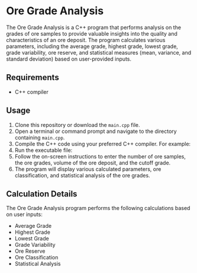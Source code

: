 # Ore Grade Analysis

The Ore Grade Analysis is a C++ program that performs analysis on the grades of ore samples to provide valuable insights into the quality and characteristics of an ore deposit. The program calculates various parameters, including the average grade, highest grade, lowest grade, grade variability, ore reserve, and statistical measures (mean, variance, and standard deviation) based on user-provided inputs.

## Requirements

- C++ compiler

## Usage

1. Clone this repository or download the `main.cpp` file.
2. Open a terminal or command prompt and navigate to the directory containing `main.cpp`.
3. Compile the C++ code using your preferred C++ compiler. For example:
4. Run the executable file:
5. Follow the on-screen instructions to enter the number of ore samples, the ore grades, volume of the ore deposit, and the cutoff grade.
6. The program will display various calculated parameters, ore classification, and statistical analysis of the ore grades.

## Calculation Details

The Ore Grade Analysis program performs the following calculations based on user inputs:

- Average Grade
- Highest Grade
- Lowest Grade
- Grade Variability
- Ore Reserve
- Ore Classification
- Statistical Analysis


